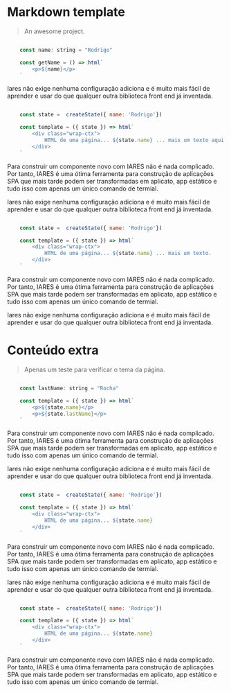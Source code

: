 # Markdown template

> An awesome project.


```js

    const name: string = "Rodrigo"

    const getName = () => html`
        <p>${name}</p>
    `

```

Iares não exige nenhuma configuração adiciona e é muito mais fácil de aprender e usar do que qualquer outra biblioteca front end já inventada.


```js

    const state =  createState({ name: 'Rodrigo'})

    const template = ({ state }) => html`
        <div class="wrap-ctx">
            HTML de uma página... ${state.name} ... mais um texto aqui também.
        </div>
    `

```

Para construir um componente novo com IARES não é nada complicado. Por tanto, IARES é uma ótima ferramenta para construção de aplicações SPA que mais tarde podem ser transformadas em aplicato, app estático e tudo isso com apenas um único comando de termial.

Iares não exige nenhuma configuração adiciona e é muito mais fácil de aprender e usar do que qualquer outra biblioteca front end já inventada.


```js

    const state =  createState({ name: 'Rodrigo'})

    const template = ({ state }) => html`
        <div class="wrap-ctx">
            HTML de uma página... ${state.name} ... mais um texto.
        </div>
    `

```

Para construir um componente novo com IARES não é nada complicado. Por tanto, IARES é uma ótima ferramenta para construção de aplicações SPA que mais tarde podem ser transformadas em aplicato, app estático e tudo isso com apenas um único comando de termial.

Iares não exige nenhuma configuração adiciona e é muito mais fácil de aprender e usar do que qualquer outra biblioteca front end já inventada.

# Conteúdo extra

> Apenas um teste para verificar o tema da página.


```javascript

    const lastName: string = "Rocha"

    const template = ({ state }) => html`
        <p>${state.name}</p>
        <p>${state.lastName}</p>
    `

```

Para construir um componente novo com IARES não é nada complicado. Por tanto, IARES é uma ótima ferramenta para construção de aplicações SPA que mais tarde podem ser transformadas em aplicato, app estático e tudo isso com apenas um único comando de termial.

Iares não exige nenhuma configuração adiciona e é muito mais fácil de aprender e usar do que qualquer outra biblioteca front end já inventada.


```javascript

    const state =  createState({ name: 'Rodrigo'})

    const template = ({ state }) => html`
        <div class="wrap-ctx">
            HTML de uma página... ${state.name}
        </div>
    `

```

Para construir um componente novo com IARES não é nada complicado. Por tanto, IARES é uma ótima ferramenta para construção de aplicações SPA que mais tarde podem ser transformadas em aplicato, app estático e tudo isso com apenas um único comando de termial.

Iares não exige nenhuma configuração adiciona e é muito mais fácil de aprender e usar do que qualquer outra biblioteca front end já inventada.


```javascript

    const state =  createState({ name: 'Rodrigo'})

    const template = ({ state }) => html`
        <div class="wrap-ctx">
            HTML de uma página... ${state.name}
        </div>
    `

```

Para construir um componente novo com IARES não é nada complicado. Por tanto, IARES é uma ótima ferramenta para construção de aplicações SPA que mais tarde podem ser transformadas em aplicato, app estático e tudo isso com apenas um único comando de termial.